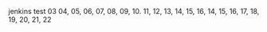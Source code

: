 jenkins test 03
04, 05, 06, 07, 08, 09, 10. 11, 12, 13, 14, 15, 16, 14, 15, 16, 17, 18, 19, 20, 21, 22
